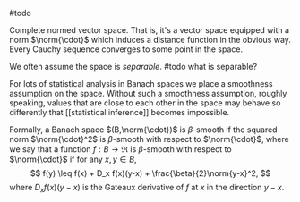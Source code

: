 #todo 

Complete normed vector space. That is, it's a vector space equipped with a norm $\norm{\cdot}$ which induces a distance function in the obvious way. Every Cauchy sequence converges to some point in the space. 

We often assume the space is _separable_. #todo what is separable?

For lots of statistical analysis in Banach spaces we place a smoothness assumption on the space. Without such a smoothness assumption, roughly speaking, values that are close to each other in the space may behave so differently that [[statistical inference]] becomes impossible. 

Formally, a Banach space $(B,\norm{\cdot})$ is $\beta$-smooth if the squared norm $\norm{\cdot}^2$ is $\beta$-smooth with respect to $\norm{\cdot}$, where we say that a function $f:B\to\Re$ is $\beta$-smooth with respect to $\norm{\cdot}$ if for any $x,y\in B$, 
$$
f(y) \leq f(x) + D_x f(x)(y-x) + \frac{\beta}{2}\norm{y-x}^2,
$$
where $D_x f(x)(y-x)$ is the Gateaux derivative of $f$ at $x$ in the direction $y-x$.  

